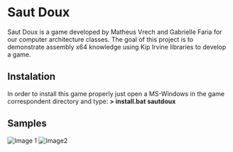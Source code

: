# Saut Doux

Saut Doux is a game developed by Matheus Vrech and Gabrielle Faria for our computer architecture classes. The goal of this project is to demonstrate assembly x64 knowledge using Kip Irvine libraries to develop a game.


## Instalation
In order to install this game properly just open a MS-Windows in the game correspondent directory and type:
**> install.bat sautdoux**


## Samples
![Image 1](https://github.com/whoismath/sautdoux/blob/master/images/Capture2.png)
![Image2](https://github.com/whoismath/sautdoux/blob/master/images/Capture4.png)
